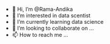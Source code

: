 - 👋 Hi, I’m @Rama-Andika
- 👀 I’m interested in data scentist
- 🌱 I’m currently learning data science
- 💞️ I’m looking to collaborate on ...
- 📫 How to reach me ...

<!---
Rama-Andika/Rama-Andika is a ✨ special ✨ repository because its `README.md` (this file) appears on your GitHub profile.
You can click the Preview link to take a look at your changes.
--->
